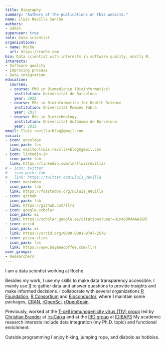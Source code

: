 ```yaml
---
title: Biography
summary: "Authors of the publications on this website."
name: Lluís Revilla Sancho
authors:
- admin
superuser: true
role: Data scientist
organizations:
- name: Roche
  url: https://roche.com
bio: Data scientist with interests in software quality, mostly R.
interests:
- Software quality
- Improving process
- Data integration
education:
  courses:
  - course: PhD in Biomedicnie (Bioinformatics)
    institution: Universitat de Barcelona
    year: 2022
  - course: MSc in Bioinformatics for Health Science
    institution: Universitat Pompeu Fabra
    year: 2017
  - course: BSc in Biotechnology
    institution: Universitat Autònoma de Barcelona
    year: 2015
email: lluis.revilla+blog@gmail.com
social:
- icon: envelope
  icon_pack: fas
  link: mailto:lluis.revilla+blog@gmail.com
- icon: linkedin-in
  icon_pack: fab
  link: https://linkedin.com/in/lluisrevilla/
# - icon: twitter
#   icon_pack: fab
#   link: https://twitter.com/Lluis_Revilla
- icon: mastodon
  icon_pack: fab
  link: https://fosstodon.org/@Lluis_Revilla
- icon: github
  icon_pack: fab
  link: https://github.com/llrs
- icon: google-scholar
  icon_pack: ai
  link: https://scholar.google.es/citations?user=Hin4p3MAAAAJ&hl
- icon: orcid
  icon_pack: ai
  link: https://orcid.org/0000-0001-9747-2570
- icon: pizza-slice
  icon_pack: fas
  link: https://www.buymeacoffee.com/llrs
user_groups:
- Researchers
---
```


I am a data scientist working at Roche.

Besides my work, I use my skills to make data transparency accessible.
I mainly use [R](https://r-project.org) to gather data and answer questions to provide insights and make informed decisions. 
I collaborate with several organizations [R Foundation](https://www.r-project.org/foundation/), [R Consortium](https://www.r-consortium.org/) and  [Bioconductor](https://bioconductor.org/packages/BioCor/), where I maintain some packages, [CRAN](https://cran.r-project.org/web/checks/check_results_lluis.revilla_at_gmail.com.html), [rOpenSci](https://ropensci.org/), [rOpenSpain](https://ropenspain.es/).

Previously, worked at the [T-cell immunogenicity virus (TIV) group](https://www.irsicaixa.es/en/host-genetics-and-cellular-immunity) led by [Christian Brander](https://orcid.org/0000-0002-0548-5778) at [IrsiCaixa](https://www.irsicaixa.es/en) and at the [IBD group](https://www.clinicbarcelona.org/en/idibaps/areas-and-programs/liver-digestive-system-and-metabolism/inflammatory-bowel-disease) at [IDIBAPS](https://www.clinicbarcelona.org/en/idibaps)
My academic research interests include data integration (my Ph.D. topic) and functional enrichment.


Outside programming I enjoy hiking, jumping rope, and diabolo as hobbies. 
